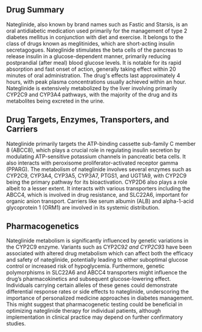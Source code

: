## Drug Summary
Nateglinide, also known by brand names such as Fastic and Starsis, is an oral antidiabetic medication used primarily for the management of type 2 diabetes mellitus in conjunction with diet and exercise. It belongs to the class of drugs known as meglitinides, which are short-acting insulin secretagogues. Nateglinide stimulates the beta cells of the pancreas to release insulin in a glucose-dependent manner, primarily reducing postprandial (after meal) blood glucose levels. It is notable for its rapid absorption and fast onset of action, generally taking effect within 20 minutes of oral administration. The drug's effects last approximately 4 hours, with peak plasma concentrations usually achieved within an hour. Nateglinide is extensively metabolized by the liver involving primarily CYP2C9 and CYP3A4 pathways, with the majority of the drug and its metabolites being excreted in the urine.

## Drug Targets, Enzymes, Transporters, and Carriers
Nateglinide primarily targets the ATP-binding cassette sub-family C member 8 (ABCC8), which plays a crucial role in regulating insulin secretion by modulating ATP-sensitive potassium channels in pancreatic beta cells. It also interacts with peroxisome proliferator-activated receptor gamma (PPARG). The metabolism of nateglinide involves several enzymes such as CYP2C9, CYP3A4, CYP3A5, CYP3A7, PTGS1, and UGT1A9, with CYP2C9 being the primary pathway for its bioactivation. CYP2D6 also plays a role albeit to a lesser extent. It interacts with various transporters including the ABCC4, which is involved in drug resistance, and SLC22A6, important for organic anion transport. Carriers like serum albumin (ALB) and alpha-1-acid glycoprotein 1 (ORM1) are involved in its systemic distribution.

## Pharmacogenetics
Nateglinide metabolism is significantly influenced by genetic variations in the CYP2C9 enzyme. Variants such as CYP2C9*2 and CYP2C9*3 have been associated with altered drug metabolism which can affect both the efficacy and safety of nateglinide, potentially leading to either suboptimal glucose control or increased risk of hypoglycemia. Furthermore, genetic polymorphisms in SLC22A6 and ABCC4 transporters might influence the drug’s pharmacokinetics and subsequent glucose-lowering effect. Individuals carrying certain alleles of these genes could demonstrate differential response rates or side effects to nateglinide, underscoring the importance of personalized medicine approaches in diabetes management. This might suggest that pharmacogenetic testing could be beneficial in optimizing nateglinide therapy for individual patients, although implementation in clinical practice may depend on further confirmatory studies.